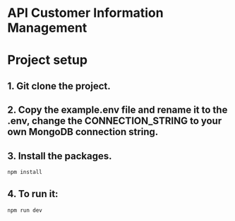# API Customer Information Management

# Project setup
## 1. Git clone the project.
## 2. Copy the example.env file and rename it to the .env, change the CONNECTION_STRING to your own MongoDB connection string.
## 3. Install the packages.
```sh
npm install
```
## 4. To run it:
```sh
npm run dev
```